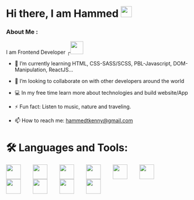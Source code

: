 

<h1> Hi there, I am Hammed <img src="https://media.giphy.com/media/hvRJCLFzcasrR4ia7z/giphy.gif" width="30"/>
</h1>


### About Me :
I am Frontend Developer ┌<img src="https://media.giphy.com/media/7FgozREBtahrxYNsYN/giphy.gif" width="35">

- 🌱 I’m currently learning HTML, CSS-SASS/SCSS, PBL-Javascript, DOM-Manipulation, ReactJS...

- 👯 I’m looking to collaborate on with other developers around the world

- 💻 In my free time learn more about technologies and build website/App

- ⚡ Fun fact: Listen to music, nature and traveling.

- 📫 How to reach me: hammedtkenny@gmail.com 


# 🛠️ Languages and Tools:

<img src="https://cdn.jsdelivr.net/gh/devicons/devicon/icons/vscode/vscode-original.svg" width="40" style="padding-right:30px;" align="left"/>     
<img src="https://cdn.jsdelivr.net/gh/devicons/devicon/icons/git/git-original.svg" width="40"  style="padding-right:30px;" align="left"/>      
<img src="https://cdn.jsdelivr.net/gh/devicons/devicon/icons/github/github-original.svg" width="40"  style="padding-right:30px;" color="white"  align="left"/>     
<img src="https://cdn.jsdelivr.net/gh/devicons/devicon/icons/html5/html5-original.svg" width="40" style="padding-right:30px;" align="left"/>      
<img src="https://cdn.jsdelivr.net/gh/devicons/devicon/icons/css3/css3-original.svg" width="40" style="padding-right:30px;" align="left"/>     
<img src="https://cdn.jsdelivr.net/gh/devicons/devicon/icons/bootstrap/bootstrap-original.svg" width="40" style="padding-right:30px;" align="left"/>     <img src="https://cdn.jsdelivr.net/gh/devicons/devicon/icons/sass/sass-original.svg" width="40" style="padding-right:30px;"align="left"/>      
<img src="https://cdn.jsdelivr.net/gh/devicons/devicon/icons/javascript/javascript-original.svg" width="40" style="padding-right:30px;" align="left"/>   <img src="https://cdn.jsdelivr.net/gh/devicons/devicon/icons/react/react-original.svg" width="40" style="padding-right:30px;" align="left"/>     
<img src="https://cdn.jsdelivr.net/gh/devicons/devicon/icons/nodejs/nodejs-original.svg" width="40" style="padding-right:30px;" align="left"/>  

<!-- -->




          
    
          
          
          
          


